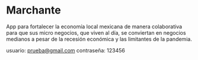 # Marchante
App para fortalecer la economía local mexicana de manera colaborativa para que sus micro negocios, que viven al día, se conviertan en negocios medianos a pesar de la recesión económica y las limitantes de la pandemia.

usuario: prueba@gmail.com
contraseña: 123456
